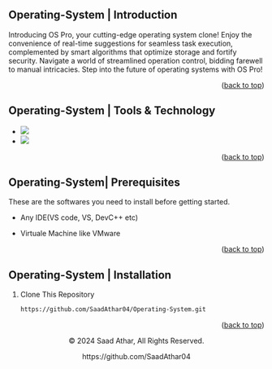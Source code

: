 <a name="readme-top"></a>
## Operating-System | Introduction

Introducing OS Pro, your cutting-edge operating system clone! 
Enjoy the convenience of real-time suggestions for seamless 
task execution, complemented by smart algorithms that optimize
storage and fortify security. Navigate a world of streamlined
operation control, bidding farewell to manual intricacies. 
Step into the future of operating systems with OS Pro!

<p align="right">(<a href="#readme-top">back to top</a>)</p>

## Operating-System | Tools & Technology

* <img src="https://img.shields.io/badge/Visual_Studio_Code-0078D4?style=for-the-badge&logo=visual%20studio%20code&logoColor=white" />

* <img src="https://img.shields.io/badge/VMware-00000F?style=for-the-badge"/>


<p align="right">(<a href="#readme-top">back to top</a>)</p>

## Operating-System| Prerequisites

These are the softwares you need to install before getting started.
- Any IDE(VS code, VS, DevC++ etc)
  
- Virtuale Machine like VMware

<p align="right">(<a href="#readme-top">back to top</a>)</p>

## Operating-System | Installation

1. Clone This Repository

   ```sh
   https://github.com/SaadAthar04/Operating-System.git 

<p align="right">(<a href="#readme-top">back to top</a>)</p>

<p align="center"> © 2024 Saad Athar, All Rights Reserved. </p>
<p align="center">
https://github.com/SaadAthar04
</p>
